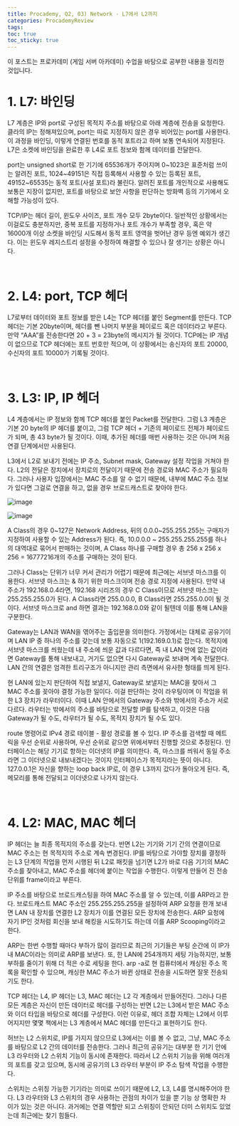 ```yaml
---
title: Procademy, Q2, 03) Network - L7에서 L2까지
categories: ProcademyReview
tags: 
toc: true
toc_sticky: true
---
```


이 포스트는 프로카데미 (게임 서버 아카데미) 수업을 바탕으로 공부한 내용을 정리한 것입니다. 

# **1. L7: 바인딩**

L7 계층은 IP와 port로 구성된 목적지 주소를 바탕으로 아래 계층에 전송을 요청한다. 클라의 IP는 정해져있으며, port는 따로 지정하지 않은 경우 비어있는 port를 사용한다. 이 과정을 바인딩, 이렇게 연결된 번호를 동적 포트라고 하며 보통 연속되어 지정된다. L7은 소켓에 바인딩을 완료한 후 L4로 포트 정보와 함께 데이터를 전달한다.

port는 unsigned short로 한 기기에 65536개가 주어지며 0~1023은 표준처럼 쓰이는 알려진 포트, 1024~49151은 직접 등록해서 사용할 수 있는 등록된 포트, 49152~65535는 동적 포트(사설 포트)라 불린다. 알려진 포트를 개인적으로 사용해도 보통은 지장이 없지만, 포트를 바탕으로 보안 사항을 판단하는 방화벽 등의 기기에서 오해할 가능성이 있다. 

TCP/IP는 헤더 길이, 윈도우 사이즈, 포트 개수 모두 2byte이다. 일반적인 상황에서는 이걸로도 충분하지만, 중복 포트를 지정하거나 포트 개수가 부족할 경우, 혹은 약 16000개 이상 소켓을 바인딩 시도해서 동적 포트 영역을 벗어난 경우 등엔 예외가 생긴다. 이는 윈도우 레지스트리 설정을 수정하여 해결할 수 있으나 잘 생기는 상황은 아니다. 

<br/>

# **2. L4: port, TCP 헤더**

L7로부터 데이터와 포트 정보를 받은 L4는 TCP 헤더를 붙인 Segment를 만든다. TCP 헤더는 기본 20byte이며, 헤더를 뺀 나머지 부분을 페이로드 혹은 데이터라고 부른다. 만약 “AAA”를 전송한다면 20 + 3 = 23byte의 메시지가 될 것이다. TCP에는 IP 개념이 없으므로 TCP 헤더에는 포트 번호만 적으며, 이 상황에서는 송신자의 포트 20000, 수신자의 포트 10000가 기록될 것이다. 

<br/>

# **3. L3: IP, IP 헤더**

L4 계층에서는 IP 정보와 함께 TCP 헤더를 붙인 Packet를 전달한다. 그럼 L3 계층은 기본 20 byte의 IP 헤더를 붙이고, 그럼 TCP 헤더 + 기존의 페이로드 전체가 페이로드가 되며, 총 43 byte가 될 것이다. 이때, 추가된 헤더를 매번 사용하는 것은 아니며 처음 연결 단계에서만 사용된다. 

L3에서 L2로 보내기 전에는 IP 주소, Subnet mask, Gateway 설정 작업을 거쳐야 한다. L2의 전달은 장치에서 장치로의 전달이기 때문에 전송 경로와 MAC 주소가 필요하다. 그러나 사용자 입장에서는 MAC 주소를 알 수 없기 때문에, 내부에 MAC 주소 정보가 있다면 그걸로 연결을 하고, 없을 경우 브로드캐스트로 찾아야 한다. 

![image](https://user-images.githubusercontent.com/96677719/230834273-4b246b9b-154a-4ac9-a631-a804adcee7c2.png)

![image](https://user-images.githubusercontent.com/96677719/230835133-3d26fdcb-0aad-4dca-8c64-4816a21ad798.png)

A Class의 경우 0~127은 Network Address, 뒤의 0.0.0~255.255.255는 구매자가 지정하여 사용할 수 있는 Address가 된다. 즉, 10.0.0.0 ~ 255.255.255.255를 하나의 대역대로 묶어서 판매하는 것이며, A Class 하나를 구매할 경우 총 256 x 256 x 256 = 16777216개의 주소를 구매하는 것이 된다. 

그러나 Class는 단위가 너무 커서 관리가 어렵기 때문에 최근에는 서브넷 마스크를 이용한다. 서브넷 마스크는 & 하기 위한 마스크이며 전송 경로 지정에 사용된다. 만약 내 주소가 192.168.0.4라면, 192.168 시리즈의 경우 C Class이므로 서브넷 마스크는 255.255.255.0가 된다. A Class라면 255.0.0.0, B Class라면 255.255.0.0이 될 것이다. 서브넷 마스크로 and 하면 결과는 192.168.0.0와 같이 될텐데 이를 통해 LAN을 구분한다. 

Gateway는 LAN과 WAN을 엮어주는 출입문을 의미한다. 가정에서는 대체로 공유기이며 LAN IP 중 하나의 주소를 갖는데 보통 자동으로 1(192.169.0.1)로 잡는다. 목적지에 서브넷 마스크를 씌웠는데 내 주소에 씌운 값과 다르다면, 즉 내 LAN 안에 없는 값이라면 Gateway를 통해 내보내고, 거기도 없으면 다시 Gateway로 보내며 계속 전달한다. LAN 간의 연결은 엄격한 트리구조가 아니지만 관리 측면에서 유사한 형태를 띄게 된다. 

현 LAN에 있는지 판단하여 직접 보낼지, Gateway로 보낼지는 MAC을 찾아서 그 MAC 주소를 꽂아야 결정 가능한 일이다. 이걸 판단하는 것이 라우팅이며 이 작업을 위한 L3 장치가 라우터이다. 이때 LAN 안에서의 Gateway 주소와 밖에서의 주소가 서로 다르다. 라우터는 밖에서의 주소를 바탕으로 전달할 IP를 탐색하고, 이것은 다음 Gateway가 될 수도, 라우터가 될 수도, 목적지 장치가 될 수도 있다.

route 명령어로 IPv4 경로 테이블 - 활성 경로를 볼 수 있다. IP 주소를 검색할 때 메트릭을 우선 순위로 사용하며, 우선 순위로 같으면 위에서부터 진행할 것으로 추정된다. 인터페이스는 해당 기기로 항하는 이더넷의 IP를 의미한다. 즉, 마스크를 씌워서 동일 주소라면 그 이더넷으로 내보내겠다는 것이지 인터페이스가 목적지라는 뜻이 아니다. 127.0.0.1은 자신을 향하는 loop back IP로, 이 경우 L3까지 갔다가 돌아오게 된다. 즉, 메모리를 통해 전달되고 이더넷으로 나가지 않는다.

<br/>

# **4. L2: MAC, MAC 헤더**

IP 헤더는 늘 최종 목적지의 주소를 갖는다. 반면 L2는 기기와 기기 간의 연결이므로 MAC 주소는 현 목적지의 주소로 계속 변경된다. IP를 바탕으로 가야할 장치를 결정하는 L3 단계의 작업을 먼저 시행된 뒤 L2로 패킷을 넘기면 L2가 바로 다음 기기의 MAC 주소를 찾아내고, MAC 주소를 헤더에 붙이는 작업을 수행한다. 이렇게 만들어 진 전송 단위를 frame이라고 부른다.

IP 주소를 바탕으로 브로드캐스팅을 하여 MAC 주소를 알 수 있는데, 이를 ARP라고 한다. 브로드캐스트 MAC 주소인 255.255.255.255을 설정하여 ARP 요청을 한개 보내면 LAN 내 장치를 연결한 L2 장치가 이를 연결된 모든 장치에 전송한다. ARP 요청에 자기 IP인 것처럼 회신을 보내 해킹을 시도하기도 하는데 이를 ARP Scooping이라고 한다.

ARP는 한번 수행할 때마다 부하가 많이 걸리므로 최근의 기기들은 부팅 순간에 이 IP가 내 MAC이라는 의미로 ARP를 보낸다. 또, 한 LAN에 254개까지 세팅 가능하지만, 보통 부하를 줄이기 위해 더 적은 수로 세팅을 한다. arp -a로 현 컴퓨터에서 캐싱된 주소 목록을 확인할 수 있으며, 캐싱한 MAC 주소가 바뀐 상태로 전송을 시도하면 잘못 전송되기도 한다.

TCP 헤더는 L4, IP 헤더는 L3, MAC 헤더는 L2 각 계층에서 만들어진다. 그러나 다른 모든 계층은 자신이 만든 데이터로 헤더를 구성하는 반면 L2는 L3에서 받은 MAC 주소와 이더 타입을 바탕으로 헤더를 구성한다. 이런 이유로, 헤더 조합 자체는 L2에서 이루어지지만 몇몇 책에서는 L3 계층에서 MAC 헤더를 만든다고 표현하기도 한다. 

허브는 L2 스위치로, IP를 가지지 않으므로  L3에서는 이를 볼 수 없고, 그냥, MAC 주소를 바탕으로 L2 간의 데이터를 전송한다. 그러나 최근의 공유기는 대부분 한 기기 안에 L3 라우터와 L2 스위치 기능이 동시에 존재한다. 따라서 L2 스위치 기능을 위해 여러개의 포트를 갖고 있으며, 동시에 공유기의 L3 라우터 부분이 IP 주소 탐색 작업을 수행한다. 

스위치는 스위칭 가능한 기기라는 의미로 쓰이기 때문에 L2, L3, L4를 명시해주어야 한다. L3 라우터와 L3 스위치의 경우  사용하는 관점의 차이가 있을 뿐 기능 상 명확한 차이가 있는 것은 아니다. 과거에는 연결 역할만 되고 스위칭이 안되던 더미 스위치도 있었는데 최근에는 찾기 힘들다. 




